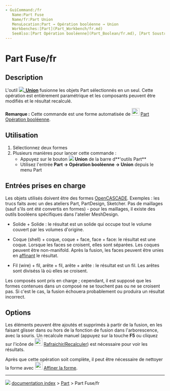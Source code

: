 ```yaml
---
- GuiCommand:/fr
   Name:Part Fuse
   Name/fr:Part Union
   MenuLocation:Part → Opération booléenne → Union
   Workbenches:[Part](Part_Workbench/fr.md)
   SeeAlso:[Part Opération booléenne](Part_Boolean/fr.md), [Part Soustraction](Part_Cut/fr.md), [Part Intersection](Part_Common/fr.md), 
---
```


# Part Fuse/fr

## Description

L\'outil **![](images/)_[Union](Part_Fuse/fr.md)** fusionne les objets Part sélectionnés en un seul. Cette opération est entièrement paramétrique et les composants peuvent être modifiés et le résultat recalculé.

**Remarque :** Cette commande est une forme automatisée de <img alt="" src=images/Part_Boolean.svg  style="width:24px;"> [Part Opération booléenne](Part_Boolean/fr.md).

## Utilisation

1.  Sélectionnez deux formes
2.  Plusieurs manières pour lancer cette commande :
    -   Appuyez sur le bouton **![](images/) Union** de la barre d**\'outils Part**
    -   Utilisez l\'entrée **Part → Opération booléenne → Union** depuis le menu Part

## Entrées prises en charge 

Les objets utilisés doivent être des formes [OpenCASCADE](OpenCASCADE/fr.md). Exemples : les trucs faits avec un des ateliers Part, PartDesign, Sketcher. Pas de maillages (sauf s\'ils ont été convertis en formes) - pour les maillages, il existe des outils booléens spécifiques dans l\'atelier MeshDesign.

-   Solide + Solide : le résultat est un solide qui occupe tout le volume couvert par les volumes d\'origine.

-   Coque (shell) + coque, coque + face, face + face: le résultat est une coque. Lorsque les faces se croisent, elles sont séparées. Les coques peuvent être non-manifold. Après la fusion, les faces peuvent être unies en [affinant](Part_RefineShape/fr.md) le résultat.

-   Fil (wire) + fil, arête + fil, arête + arête : le résultat est un fil. Les arêtes sont diviséss là où elles se croisent.

Les composés sont pris en charge ; cependant, il est supposé que les formes contenues dans un composé ne se touchent pas ou ne se croisent pas. Si c\'est le cas, la fusion échouera probablement ou produira un résultat incorrect.

## Options

Les éléments peuvent être ajoutés et supprimés à partir de la fusion, en les faisant glisser dans ou hors de la fonction de fusion dans l\'arborescence, avec la souris. Un recalcule manuel (appuyez sur la touche **F5** ou cliquez sur l\'icône de <img alt="" src=images/Std_Refresh.svg  style="width:24px;"> [Rafraichir/Recalculer](Std_Refresh/fr.md)) est nécessaire pour voir les résultats.

Après que cette opération soit complète, il peut être nécessaire de nettoyer la forme avec <img alt="" src=images/Part_RefineShape.svg  style="width:24px;"> [Affiner la forme](Part_RefineShape/fr.md).



---
![](images/Right_arrow.png) [documentation index](../README.md) > [Part](Part_Workbench.md) > Part Fuse/fr
